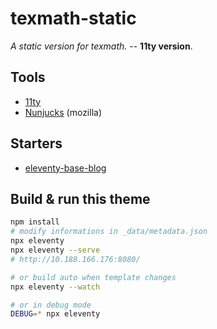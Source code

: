 # texmath-static
*A static version for texmath.* -- __11ty version__.

## Tools

- [11ty](https://www.11ty.dev/)
- [Nunjucks](https://mozilla.github.io/nunjucks/) (mozilla)

## Starters

- [eleventy-base-blog](https://github.com/11ty/eleventy-base-blog)

## Build & run this theme

``` bash
npm install
# modify informations in _data/metadata.json
npx eleventy
npx eleventy --serve
# http://10.188.166.176:8080/

# or build auto when template changes
npx eleventy --watch

# or in debug mode
DEBUG=* npx eleventy
```